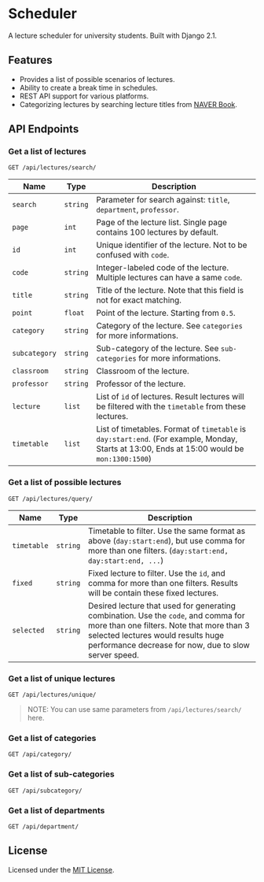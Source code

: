 # Scheduler
A lecture scheduler for university students. Built with Django 2.1.

## Features
* Provides a list of possible scenarios of lectures.
* Ability to create a break time in schedules.
* REST API support for various platforms.
* Categorizing lectures by searching lecture titles from [NAVER Book](https://book.naver.com/).

## API Endpoints
### Get a list of lectures
`GET /api/lectures/search/`

|Name|Type|Description|
|---|---|---|
|`search`|`string`|Parameter for search against: `title`, `department`, `professor`.|
|`page`|`int`|Page of the lecture list. Single page contains 100 lectures by default.|
|`id`|`int`|Unique identifier of the lecture. Not to be confused with `code`.|
|`code`|`string`|Integer-labeled code of the lecture. Multiple lectures can have a same `code`.|
|`title`|`string`|Title of the lecture. Note that this field is not for exact matching.|
|`point`|`float`|Point of the lecture. Starting from `0.5`.|
|`category`|`string`|Category of the lecture. See `categories` for more informations.|
|`subcategory`|`string`|Sub-category of the lecture. See `sub-categories` for more informations.|
|`classroom`|`string`|Classroom of the lecture.|
|`professor`|`string`|Professor of the lecture.|
|`lecture`|`list`|List of `id` of lectures. Result lectures will be filtered with the `timetable` from these lectures.|
|`timetable`|`list`|List of timetables. Format of `timetable` is `day:start:end`. (For example, Monday, Starts at 13:00, Ends at 15:00 would be `mon:1300:1500`)

### Get a list of possible lectures
`GET /api/lectures/query/`

|Name|Type|Description|
|---|---|---|
|`timetable`|`string`|Timetable to filter. Use the same format as above (`day:start:end`), but use comma for more than one filters. (`day:start:end, day:start:end, ...`)|
|`fixed`|`string`|Fixed lecture to filter. Use the `id`, and comma for more than one filters. Results will be contain these fixed lectures.|
|`selected`|`string`|Desired lecture that used for generating combination. Use the `code`, and comma for more than one filters. Note that more than 3 selected lectures would results huge performance decrease for now, due to slow server speed.|

### Get a list of unique lectures
`GET /api/lectures/unique/`
> NOTE: You can use same parameters from `/api/lectures/search/` here.

### Get a list of categories
`GET /api/category/`

### Get a list of sub-categories
`GET /api/subcategory/`

### Get a list of departments
`GET /api/department/`

## License
Licensed under the [MIT License](https://github.com/pellstrike/scheduler/blob/master/LICENSE.md).
